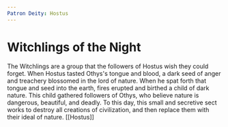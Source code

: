 ```yaml
---
Patron Deity: Hostus
---
```


# Witchlings of the Night


The Witchlings are a group that the followers of Hostus wish they could forget. When Hostus tasted Othys's tongue and blood, a dark seed of anger and treachery blossomed in the lord of nature. When he spat forth that tongue and seed into the earth, fires erupted and birthed a child of dark nature. This child gathered followers of Othys, who believe nature is dangerous, beautiful, and deadly. To this day, this small and secretive sect works to destroy all creations of civilization, and then replace them with their ideal of nature.
[[Hostus]]
